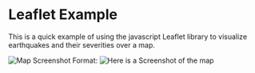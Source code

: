 # Leaflet Example

This is a quick example of using the javascript Leaflet library to visualize earthquakes and their severities over a map.

![Map Screenshot](/Screenshots/mapscreenshot.png)
Format: ![Here is a Screenshot of the map](url)
